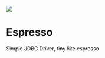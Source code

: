 [![](https://jitpack.io/v/jaks-mimuw-kava-org/Espresso.svg)](https://jitpack.io/#jaks-mimuw-kava-org/Espresso)
# Espresso

Simple JDBC Driver, tiny like espresso